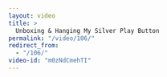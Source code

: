 ```yaml
---
layout: video
title: >
  Unboxing & Hanging My Silver Play Button
permalink: "/video/106/"
redirect_from:
  - "/106/"
video-id: "m0zNdCmehTI"
---
```

